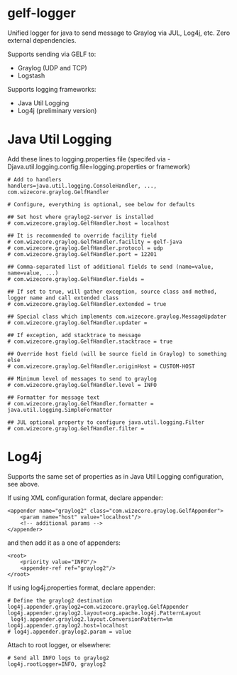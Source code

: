 gelf-logger
===========

Unified logger for java to send message to Graylog via JUL, Log4j, etc. Zero external dependencies.

Supports sending via GELF to:
  * Graylog (UDP and TCP)
  * Logstash

Supports logging frameworks:
  * Java Util Logging
  * Log4j (preliminary version)
  
Java Util Logging
=================

Add these lines to logging.properties file (specifed via -Djava.util.logging.config.file=logging.properties or framework)
	
	# Add to handlers
	handlers=java.util.logging.ConsoleHandler, ..., com.wizecore.graylog.GelfHandler
	
	# Configure, everything is optional, see below for defaults
	 
	## Set host where graylog2-server is installed	
	# com.wizecore.graylog.GelfHandler.host = localhost
	
	## It is recommended to override facility field
	# com.wizecore.graylog.GelfHandler.facility = gelf-java
	# com.wizecore.graylog.GelfHandler.protocol = udp
	# com.wizecore.graylog.GelfHandler.port = 12201
	
	## Comma-separated list of additional fields to send (name=value, name=value, ...)
	# com.wizecore.graylog.GelfHandler.fields = 
	
	## If set to true, will gather exception, source class and method, logger name and call extended class
	# com.wizecore.graylog.GelfHandler.extended = true
	
	## Special class which implements com.wizecore.graylog.MessageUpdater
	# com.wizecore.graylog.GelfHandler.updater = 
	
	## If exception, add stacktrace to message
	# com.wizecore.graylog.GelfHandler.stacktrace = true	
	
	## Override host field (will be source field in Graylog) to something else
	# com.wizecore.graylog.GelfHandler.originHost = CUSTOM-HOST
	
	## Minimum level of messages to send to graylog
	# com.wizecore.graylog.GelfHandler.level = INFO
	
	## Formatter for message text
	# com.wizecore.graylog.GelfHandler.formatter = java.util.logging.SimpleFormatter
	
	## JUL optional property to configure java.util.logging.Filter
	# com.wizecore.graylog.GelfHandler.filter = 

Log4j
=====

Supports the same set of properties as in Java Util Logging configuration, see above.

If using XML configuration format, declare appender:

    <appender name="graylog2" class="com.wizecore.graylog.GelfAppender">
    	<param name="host" value="localhost"/>
    	<!-- additional params -->
    </appender>
    	
and then add it as a one of appenders:

    <root>
        <priority value="INFO"/>
        <appender-ref ref="graylog2"/>
    </root>

If using log4j.properties format, declare appender:

    # Define the graylog2 destination
    log4j.appender.graylog2=com.wizecore.graylog.GelfAppender
    log4j.appender.graylog2.layout=org.apache.log4j.PatternLayout
	 log4j.appender.graylog2.layout.ConversionPattern=%m
    log4j.appender.graylog2.host=localhost
    # log4j.appender.graylog2.param = value
    
Attach to root logger, or elsewhere:

    # Send all INFO logs to graylog2
    log4j.rootLogger=INFO, graylog2

